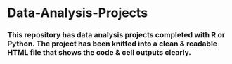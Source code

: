 # Data-Analysis-Projects
### This repository has data analysis projects completed with R or Python. The project has been knitted into a clean & readable HTML file that shows the code & cell outputs clearly.
